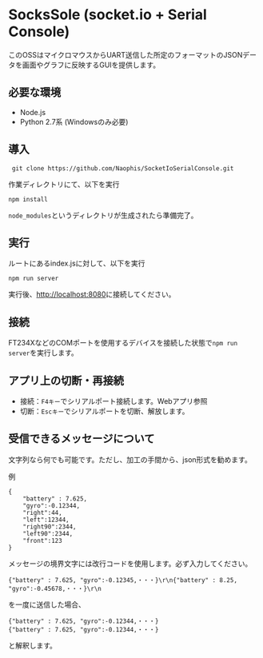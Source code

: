 # SocksSole (socket.io + Serial Console)

このOSSはマイクロマウスからUART送信した所定のフォーマットのJSONデータを画面やグラフに反映するGUIを提供します。

## 必要な環境
* Node.js
* Python 2.7系 (Windowsのみ必要)

## 導入
```
 git clone https://github.com/Naophis/SocketIoSerialConsole.git
```
作業ディレクトリにて、以下を実行
```
npm install
```
`node_modules`というディレクトリが生成されたら準備完了。

## 実行
ルートにあるindex.jsに対して、以下を実行
```
npm run server
```
実行後、[http://localhost:8080](http://localhost:8080)に接続してください。

## 接続
FT234XなどのCOMポートを使用するデバイスを接続した状態で`npm run server`を実行します。

## アプリ上の切断・再接続
* 接続：`F4キー`でシリアルポート接続します。Webアプリ参照
* 切断：`Escキー`でシリアルポートを切断、解放します。


## 受信できるメッセージについて
文字列なら何でも可能です。ただし、加工の手間から、json形式を勧めます。  

例
```
{
    "battery" : 7.625,
    "gyro":-0.12344,
    "right":44,
    "left":12344,
    "right90":2344,
    "left90":2344,
    "front":123
}
```
メッセージの境界文字には改行コードを使用します。必ず入力してください。
```
{"battery" : 7.625, "gyro":-0.12345,・・・}\r\n{"battery" : 8.25, "gyro":-0.45678,・・・}\r\n
```
を一度に送信した場合、
```
{"battery" : 7.625, "gyro":-0.12344,・・・}
{"battery" : 7.625, "gyro":-0.12344,・・・}
```
と解釈します。
